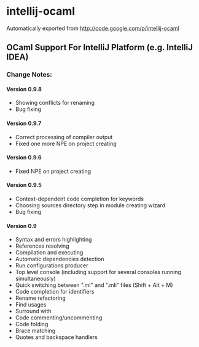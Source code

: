 # intellij-ocaml
Automatically exported from http://code.google.com/p/intellij-ocaml

## OCaml Support For IntelliJ Platform (e.g. IntelliJ IDEA)

### Change Notes:
#### Version 0.9.8
* Showing conflicts for renaming
* Bug fixing

#### Version 0.9.7
* Correct processing of compiler output
* Fixed one more NPE on project creating

#### Version 0.9.6
* Fixed NPE on project creating

#### Version 0.9.5
* Context-dependent code completion for keywords
* Choosing sources directory step in module creating wizard
* Bug fixing

#### Version 0.9
* Syntax and errors highlighting
* References resolving
* Compilation and executing
* Automatic dependencies detection
* Run configurations producer
* Top level console (including support for several consoles running simultaneously)
* Quick switching between ".ml" and ".mli" files (Shift + Alt + M)
* Code completion for identifiers
* Rename refactoring
* Find usages
* Surround with
* Code commenting/uncommenting
* Code folding
* Brace matching
* Quotes and backspace handlers
